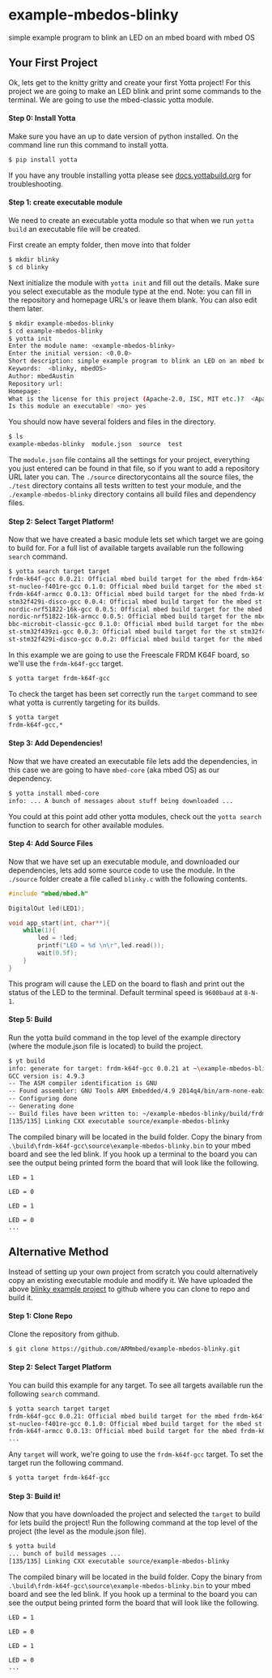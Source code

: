 # example-mbedos-blinky
simple example program to blink an LED on an mbed board with mbed OS


## Your First Project
Ok, lets get to the knitty gritty and create your first Yotta project! For this project we are going to make an LED blink and print some commands to the terminal. We are going to use the mbed-classic yotta module.

#### Step 0: Install Yotta
Make sure you have an up to date version of python installed. On the command line run this command to install yotta.
```bash
$ pip install yotta
```
If you have any trouble installing yotta please see [docs.yottabuild.org](http://docs.yottabuild.org/#installing) for troubleshooting. 

#### Step 1: create executable module
We need to create an executable yotta module so that when we run `yotta build` an executable file will be created. 

First create an empty folder, then move into that folder
```bash
$ mkdir blinky
$ cd blinky
```

Next initialize the module with `yotta init` and fill out the details. Make sure you select executable as the module type at the end.
Note: you can fill in the repository and homepage URL's or leave them blank. You can also edit them later. 

```bash
$ mkdir example-mbedos-blinky
$ cd example-mbedos-blinky
$ yotta init
Enter the module name: <example-mbedos-blinky>
Enter the initial version: <0.0.0>
Short description: simple example program to blink an LED on an mbed board with mbed OS
Keywords:  <blinky, mbedOS>
Author: mbedAustin
Repository url:
Homepage:
What is the license for this project (Apache-2.0, ISC, MIT etc.)?  <Apache-2.0>
Is this module an executable? <no> yes
```

You should now have several folders and files in the directory.
```bash
$ ls 
example-mbedos-blinky  module.json  source  test
```
The `module.json` file contains all the settings for your project, everything you just entered can be found in that file, so if you want to add a repository URL later you can. The `./source` directorycontains all the source files, the `./test` directory contains all tests written to test your module, and the `./example-mbedos-blinky` directory contains all build files and dependency files.

#### Step 2: Select Target Platform!
Now that we have created a basic module lets set which target we are going to build for. For a full list of available targets available run the following `search` command.
```bash
$ yotta search target target
frdm-k64f-gcc 0.0.21: Official mbed build target for the mbed frdm-k64f development board.
st-nucleo-f401re-gcc 0.1.0: Official mbed build target for the mbed st-nucleo-f401re development board.
frdm-k64f-armcc 0.0.13: Official mbed build target for the mbed frdm-k64f development board, using the armcc toolchain.
stm32f429i-disco-gcc 0.0.4: Official mbed build target for the mbed st-nucleo-f429zi development board.
nordic-nrf51822-16k-gcc 0.0.5: Official mbed build target for the mbed nrf51822 development board, using the armgcc toolchain.
nordic-nrf51822-16k-armcc 0.0.5: Official mbed build target for the mbed nrf51822 development board, using the armcc toolchain.
bbc-microbit-classic-gcc 0.1.0: Official mbed build target for the mbed nrf51822 development board, using the armgcc toolchain.
st-stm32f439zi-gcc 0.0.3: Official mbed build target for the st stm32f439zi microcontroller.
st-stm32f429i-disco-gcc 0.0.2: Official mbed build target for the mbed st-nucleo-f429zi development board.
```
In this example we are going to use the Freescale FRDM K64F board, so we'll use the `frdm-k64f-gcc` target.

```bash
$ yotta target frdm-k64f-gcc
```
To check the target has been set correctly run the `target` command to see what yotta is currently targeting for its builds. 
```bash
$ yotta target
frdm-k64f-gcc,*
```

#### Step 3: Add Dependencies!
Now that we have created an executable file lets add the dependencies, in this case we are going to have `mbed-core` (aka mbed OS) as our dependency.
```bash
$ yotta install mbed-core
info: ... A bunch of messages about stuff being downloaded ...
```
You could at this point add other yotta modules, check out the `yotta search` function to search for other available modules.

#### Step 4: Add Source Files
Now that we have set up an executable module, and downloaded our dependencies, lets add some source code to use the module. In the `./source` folder create a file called `blinky.c` with the following contents.
```C
#include "mbed/mbed.h"

DigitalOut led(LED1);

void app_start(int, char**){
    while(1){
        led = !led;
        printf("LED = %d \n\r",led.read());
        wait(0.5f);
    }
}
```
This program will cause the LED on the board to flash and print out the status of the LED to the terminal. Default terminal speed is `9600baud` at `8-N-1`.


#### Step 5: Build
Run the yotta build command in the top level of the example directory (where the module.json file is located) to build the project.
```bash
$ yt build
info: generate for target: frdm-k64f-gcc 0.0.21 at ~\example-mbedos-blinky\yotta_targets\frdm-k64f-gcc
GCC version is: 4.9.3
-- The ASM compiler identification is GNU
-- Found assembler: GNU Tools ARM Embedded/4.9 2014q4/bin/arm-none-eabi-gcc.exe
-- Configuring done
-- Generating done
-- Build files have been written to: ~/example-mbedos-blinky/build/frdm-k64f-gcc
[135/135] Linking CXX executable source/example-mbedos-blinky
```
The compiled binary will be located in the build folder. Copy the binary from `.\build\frdm-k64f-gcc\source\example-mbedos-blinky.bin` to your mbed board and see the led blink. If you hook up a terminal to the board you can see the output being printed form the board that will look like the following.
```terminal
LED = 1 

LED = 0 

LED = 1 

LED = 0 
...
```

## Alternative Method
Instead of setting up your own project from scratch you could alternatively copy an existing executable module and modify it. We have uploaded the above  [blinky example project](www.github.com/armmbed/example-mbedos-blinky) to github where you can clone to repo and build it.

#### Step 1: Clone Repo
Clone the repository from github.
```bash
$ git clone https://github.com/ARMmbed/example-mbedos-blinky.git
```

#### Step 2: Select Target Platform
You can build this example for any target. To see all targets available run the following `search` command.
```bash
$ yotta search target target
frdm-k64f-gcc 0.0.21: Official mbed build target for the mbed frdm-k64f development board.
st-nucleo-f401re-gcc 0.1.0: Official mbed build target for the mbed st-nucleo-f401re development board.
frdm-k64f-armcc 0.0.13: Official mbed build target for the mbed frdm-k64f development board, using the armcc toolchain.
...
```
Any `target` will work, we're going to use the `frdm-k64f-gcc` target. To set the target run the following command.
```bash
$ yotta target frdm-k64f-gcc
```

#### Step 3: Build it!
Now that you have downloaded the project and selected the `target` to build for lets build the project! Run the following command at the top level of the project (the level as the module.json file).
```bash
$ yotta build
... bunch of build messages ...
[135/135] Linking CXX executable source/example-mbedos-blinky
```
The compiled binary will be located in the build folder. Copy the binary from `.\build\frdm-k64f-gcc\source\example-mbedos-blinky.bin` to your mbed board and see the led blink. If you hook up a terminal to the board you can see the output being printed form the board that will look like the following.
```terminal
LED = 1 

LED = 0 

LED = 1 

LED = 0 
...
```




